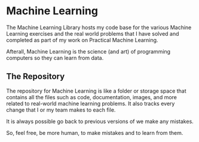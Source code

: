 # Machine Learning

The Machine Learning Library hosts my code base for the various Machine Learning exercises and the real world problems that I have solved and completed as part of my work on Practical Machine Learning. 

Afterall, Machine Learning is the science (and art) of programming computers so they can learn from data.

## The Repository

The repository for Machine Learning is like a folder or storage space that contains all the files such as code, documentation, images, and more related to real-world machine learning problems. It also tracks every change that I or my team makes to each file. 

It is always possible go back to previous versions of we make any mistakes.

So, feel free, be more human, to make mistakes and to learn from them.
